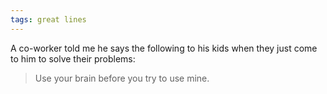 ```yaml
---
tags: great lines
---
```



A co-worker told me he says the following to his kids when they just come to him to solve their problems:

> Use your brain before you try to use mine.

